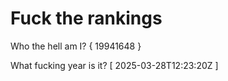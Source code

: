 # Fuck the rankings

Who the hell am I?
{ 19941648 }

What fucking year is it?
[ 2025-03-28T12:23:20Z ]
